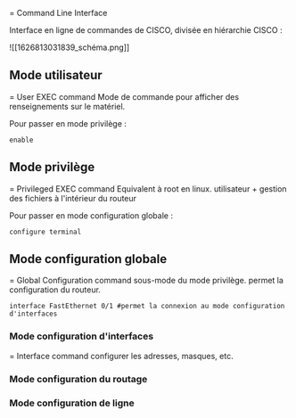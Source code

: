= Command Line Interface

Interface en ligne de commandes de CISCO, divisée en hiérarchie CISCO : 

![[1626813031839_schéma.png]]

## Mode utilisateur
= User EXEC command
Mode de commande pour afficher des renseignements sur le matériel. 

Pour passer en mode privilège : 
```
enable
```

## Mode privilège
= Privileged EXEC command
Equivalent à root en linux. 
utilisateur + gestion des fichiers à l'intérieur du routeur

Pour passer en mode configuration globale :
```
configure terminal
```

## Mode configuration globale
= Global Configuration command
sous-mode du mode privilège. 
permet la configuration du routeur.

``` shell
interface FastEthernet 0/1 #permet la connexion au mode configuration d'interfaces
```

### Mode configuration d'interfaces
= Interface command
configurer les adresses, masques, etc. 

### Mode configuration du routage

### Mode configuration de ligne

